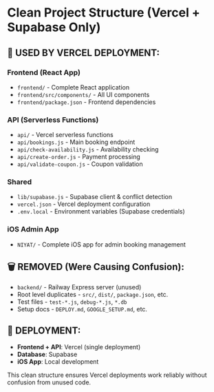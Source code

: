 # Clean Project Structure (Vercel + Supabase Only)

## 🚀 USED BY VERCEL DEPLOYMENT:

### Frontend (React App)
- `frontend/` - Complete React application
- `frontend/src/components/` - All UI components
- `frontend/package.json` - Frontend dependencies

### API (Serverless Functions)
- `api/` - Vercel serverless functions
- `api/bookings.js` - Main booking endpoint
- `api/check-availability.js` - Availability checking
- `api/create-order.js` - Payment processing
- `api/validate-coupon.js` - Coupon validation

### Shared
- `lib/supabase.js` - Supabase client & conflict detection
- `vercel.json` - Vercel deployment configuration
- `.env.local` - Environment variables (Supabase credentials)

### iOS Admin App
- `NIYAT/` - Complete iOS app for admin booking management

## 🗑️ REMOVED (Were Causing Confusion):
- `backend/` - Railway Express server (unused)
- Root level duplicates - `src/`, `dist/`, `package.json`, etc.
- Test files - `test-*.js`, `debug-*.js`, `*.db`
- Setup docs - `DEPLOY.md`, `GOOGLE_SETUP.md`, etc.

## 🎯 DEPLOYMENT:
- **Frontend + API**: Vercel (single deployment)
- **Database**: Supabase
- **iOS App**: Local development

This clean structure ensures Vercel deployments work reliably without confusion from unused code.